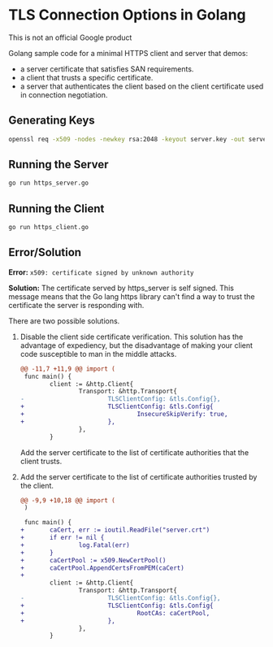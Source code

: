 # TLS Connection Options in Golang

This is not an official Google product

Golang sample code for a minimal HTTPS client and server that demos:

* a server certificate that satisfies SAN requirements.
* a client that trusts a specific certificate.
* a server that authenticates the client based on the client certificate used
  in connection negotiation.

## Generating Keys

```sh
openssl req -x509 -nodes -newkey rsa:2048 -keyout server.key -out server.crt -days 3650
```

## Running the Server

```sh
go run https_server.go
```

## Running the Client

```sh
go run https_client.go
```

## Error/Solution

**Error:** `x509: certificate signed by unknown authority`

**Solution:** The certificate served by https_server is self signed. This
message means that the Go lang https library can't find a way to trust the
certificate the server is responding with.

There are two possible solutions.

1. Disable the client side certificate verification. This solution has the
   advantage of expediency, but the disadvantage of making your client code
   susceptible to man in the middle attacks.

    ```diff
    @@ -11,7 +11,9 @@ import (
     func main() {
            client := &http.Client{
                    Transport: &http.Transport{
    -                       TLSClientConfig: &tls.Config{},
    +                       TLSClientConfig: &tls.Config{
    +                               InsecureSkipVerify: true,
    +                       },
                    },
            }
    ```

    Add the server certificate to the list of certificate authorities that the
    client trusts.

2. Add the server certificate to the list of certificate authorities trusted by
   the client.

    ```diff
    @@ -9,9 +10,18 @@ import (
     )

     func main() {
    +       caCert, err := ioutil.ReadFile("server.crt")
    +       if err != nil {
    +               log.Fatal(err)
    +       }
    +       caCertPool := x509.NewCertPool()
    +       caCertPool.AppendCertsFromPEM(caCert)
    +
            client := &http.Client{
                    Transport: &http.Transport{
    -                       TLSClientConfig: &tls.Config{},
    +                       TLSClientConfig: &tls.Config{
    +                               RootCAs: caCertPool,
    +                       },
                    },
            }
    ```

